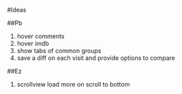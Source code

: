 #Ideas

##Pb

1. hover comments
1. hover imdb
1. show tabs of common groups
1. save a diff on each visit and provide options to compare

##Ez

1. scrollview load more on scroll to bottom
